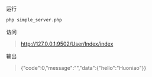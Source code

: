 
运行
```php
php simple_server.php
```

访问
> http://127.0.0.1:9502/User/Index/index

输出
> {"code":0,"message":"","data":{"hello":"Huoniao"}}
